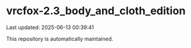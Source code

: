 # vrcfox-2.3_body_and_cloth_edition

Last updated: 2025-06-13 00:39:41

This repository is automatically maintained.
